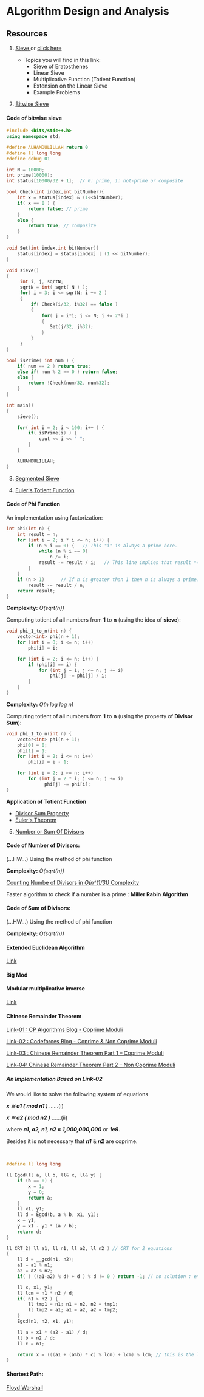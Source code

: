 # ALgorithm Design and Analysis

## Resources

1. <a href = "https://codeforces.com/blog/entry/54090"> Sieve </a> or <a href = "https://cp-algorithms.com/algebra/sieve-of-eratosthenes.html"> click here </a>
	- Topics you will find in this link:
		- Sieve of Eratosthenes
		- Linear Sieve
		- Multiplicative Function (Totient Function)
		- Extension on the Linear Sieve
		- Example Problems

2. <a href = "http://www.shafaetsplanet.com/?p=855"> Bitwise Sieve </a>

#### Code of bitwise sieve

```C++
#include <bits/stdc++.h>
using namespace std;

#define ALHAMDULILLAH return 0
#define ll long long
#define debug 01

int N = 10000;
int prime[10000]; 
int status[10000/32 + 1];  // 0: prime, 1: not-prime or composite

bool Check(int index,int bitNumber){
	int x = status[index] & (1<<bitNumber);
	if( x == 0 ) {
		return false; // prime
	}
	else {
		return true; // composite
	}
}

void Set(int index,int bitNumber){	
	status[index] = status[index] | (1 << bitNumber);
}

void sieve()
{
     int i, j, sqrtN; 
     sqrtN = int( sqrt( N ) );
     for( i = 3; i <= sqrtN; i += 2 ) 
     {
		 if( Check(i/32, i%32) == false )
		 {
	 		 for( j = i*i; j <= N; j += 2*i )
			 {
				Set(j/32, j%32);
	 		 }
		 }
	 }	 	
}

bool isPrime( int num ) {
	if( num == 2 ) return true;
	else if( num % 2 == 0 ) return false;
	else {
		return !Check(num/32, num%32);
	}
}

int main()
{
	sieve();

	for( int i = 2; i < 100; i++ ) {
		if( isPrime(i) ) {
			cout << i << " ";
		}
	}

	ALHAMDULILLAH;
}
```

3. <a href = "https://cp-algorithms.com/algebra/sieve-of-eratosthenes.html#segmented-sieve"> Segmented Sieve </a>


4. <a href = "https://cp-algorithms.com/algebra/phi-function.html"> Euler's Totient Function </a>

#### Code of Phi Function

An implementation using factorization:

```C++
int phi(int n) {
    int result = n;
    for (int i = 2; i * i <= n; i++) {
        if (n % i == 0) {	// This "i" is always a prime here.
            while (n % i == 0)
                n /= i;
            result -= result / i;	// This line implies that result *= (1-1/i); where "i" is a prime.
        }
    }
    if (n > 1)		// If n is greater than 1 then n is always a prime.
        result -= result / n;
    return result;
}
```

**Complexity:** _O(sqrt(n))_

Computing totient of all numbers from **1** to **n** (using the idea of **sieve**):

```C++
void phi_1_to_n(int n) {
    vector<int> phi(n + 1);
    for (int i = 0; i <= n; i++)
        phi[i] = i;

    for (int i = 2; i <= n; i++) {
        if (phi[i] == i) {
            for (int j = i; j <= n; j += i)
                phi[j] -= phi[j] / i;
        }
    }
}
```

**Complexity:** _O(n log log n)_

Computing totient of all numbers from **1** to **n** (using the property of **Divisor Sum**):

```C++
void phi_1_to_n(int n) {
    vector<int> phi(n + 1);
    phi[0] = 0;
    phi[1] = 1;
    for (int i = 2; i <= n; i++)
        phi[i] = i - 1;

    for (int i = 2; i <= n; i++)
        for (int j = 2 * i; j <= n; j += i)
              phi[j] -= phi[i];
}
```

**Application of Totient Function**
* <a href = "https://cp-algorithms.com/algebra/phi-function.html#divsum"> Divisor Sum Property </a>
* <a href = "https://cp-algorithms.com/algebra/phi-function.html#application"> Euler's Theorem </a>


5. <a href = "https://cp-algorithms.com/algebra/divisors.html"> Number or Sum Of Divisors </a>

#### Code of Number of Divisors:

(...HW...) Using the method of phi function

**Complexity:** _O(sqrt(n))_

<a href = "https://codeforces.com/blog/entry/22317"> Counting Numbe of Divisors in _O(n^(1/3))_ Complexity </a>

Faster algorithm to check if a number is a prime : **Miller Rabin Algorithm**

#### Code of Sum of Divisors:

(...HW...) Using the method of phi function

**Complexity:** _O(sqrt(n))_


#### Extended Euclidean Algorithm

<a href = "https://cp-algorithms.com/algebra/extended-euclid-algorithm.html"> Link </a>

#### Big Mod

#### Modular multiplicative inverse

<a href = "https://cp-algorithms.com/algebra/module-inverse.html"> Link </a>

#### Chinese Remainder Theorem



<a href = "https://cp-algorithms.com/algebra/chinese-remainder-theorem.html"> Link-01 : CP Algorithms Blog - Coprime Moduli </a>

<a href = "https://codeforces.com/blog/entry/61290"> Link-02 : Codeforces Blog - Coprime & Non Coprime Moduli </a>

<a href = "https://forthright48.com/chinese-remainder-theorem-part-1-coprime-moduli/"> Link-03 : Chinese Remainder Theorem Part 1 – Coprime Moduli </a>

<a href = "https://forthright48.com/chinese-remainder-theorem-part-2-non-coprime-moduli/"> Link-04: Chinese Remainder Theorem Part 2 – Non Coprime Moduli </a>



##### An Implementation Based on Link-02

We would like to solve the following system of equations

**_x ≅ a1 ( mod n1 )_** ......(i)

**_x ≅ a2 ( mod n2 )_** ......(ii)

where **_a1, a2, n1, n2 ≤ 1,000,000,000_** or **_1e9_**.

Besides it is not necessary that **_n1_** & **_n2_** are coprime.

<br>

```C++
#define ll long long

ll Egcd(ll a, ll b, ll& x, ll& y) {
    if (b == 0) {
        x = 1;
        y = 0;
        return a;
    }
    ll x1, y1;
    ll d = Egcd(b, a % b, x1, y1);
    x = y1;
    y = x1 - y1 * (a / b);
    return d;
}

ll CRT_2( ll a1, ll n1, ll a2, ll n2 ) // CRT for 2 equations
{
	ll d = __gcd(n1, n2);
	a1 = a1 % n1;
	a2 = a2 % n2;
	if( ( ((a1-a2) % d) + d ) % d != 0 ) return -1; // no solution : empty vector

	ll x, x1, y1;
	ll lcm = n1 * n2 / d;
	if( n1 > n2 ) {
		ll tmp1 = n1; n1 = n2, n2 = tmp1;
		ll tmp2 = a1; a1 = a2, a2 = tmp2;
	}
	Egcd(n1, n2, x1, y1);

	ll a = x1 * (a2 - a1) / d;
	ll b = n2 / d;
	ll c = n1;

	return x = (((a1 + (a%b) * c) % lcm) + lcm) % lcm; // this is the lowest solution; 
}
```


#### Shortest Path: 
<a href = "https://cp-algorithms.com/graph/all-pair-shortest-path-floyd-warshall.html"> Floyd Warshall </a>









